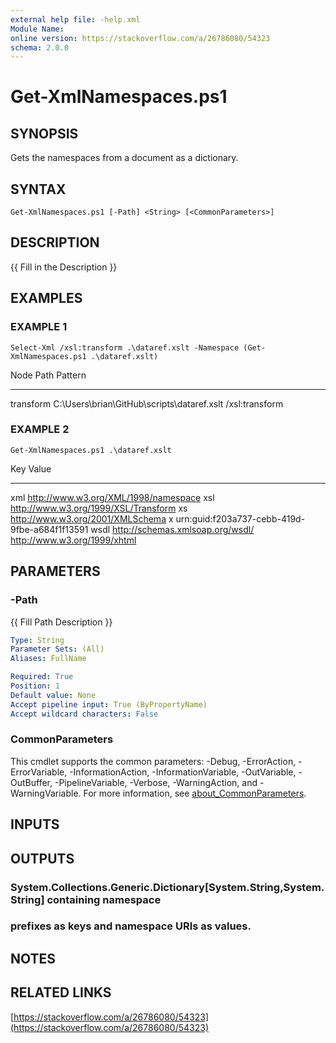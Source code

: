 ```yaml
---
external help file: -help.xml
Module Name:
online version: https://stackoverflow.com/a/26786080/54323
schema: 2.0.0
---
```


# Get-XmlNamespaces.ps1

## SYNOPSIS
Gets the namespaces from a document as a dictionary.

## SYNTAX

```
Get-XmlNamespaces.ps1 [-Path] <String> [<CommonParameters>]
```

## DESCRIPTION
{{ Fill in the Description }}

## EXAMPLES

### EXAMPLE 1
```
Select-Xml /xsl:transform .\dataref.xslt -Namespace (Get-XmlNamespaces.ps1 .\dataref.xslt)
```

Node      Path                                       Pattern
----      ----                                       -------
transform C:\Users\brian\GitHub\scripts\dataref.xslt /xsl:transform

### EXAMPLE 2
```
Get-XmlNamespaces.ps1 .\dataref.xslt
```

Key     Value
---     -----
xml     http://www.w3.org/XML/1998/namespace
xsl     http://www.w3.org/1999/XSL/Transform
xs      http://www.w3.org/2001/XMLSchema
x       urn:guid:f203a737-cebb-419d-9fbe-a684f1f13591
wsdl    http://schemas.xmlsoap.org/wsdl/
        http://www.w3.org/1999/xhtml

## PARAMETERS

### -Path
{{ Fill Path Description }}

```yaml
Type: String
Parameter Sets: (All)
Aliases: FullName

Required: True
Position: 1
Default value: None
Accept pipeline input: True (ByPropertyName)
Accept wildcard characters: False
```

### CommonParameters
This cmdlet supports the common parameters: -Debug, -ErrorAction, -ErrorVariable, -InformationAction, -InformationVariable, -OutVariable, -OutBuffer, -PipelineVariable, -Verbose, -WarningAction, and -WarningVariable. For more information, see [about_CommonParameters](http://go.microsoft.com/fwlink/?LinkID=113216).

## INPUTS

## OUTPUTS

### System.Collections.Generic.Dictionary[System.String,System.String] containing namespace
### prefixes as keys and namespace URIs as values.
## NOTES

## RELATED LINKS

[https://stackoverflow.com/a/26786080/54323](https://stackoverflow.com/a/26786080/54323)

